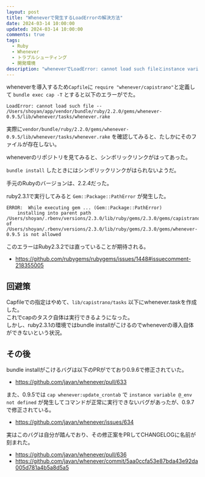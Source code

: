 ```yaml
---
layout: post
title: "Wheneverで発生するLoadErrorの解決方法"
date: 2024-03-14 10:00:00
updated: 2024-03-14 10:00:00
comments: true
tags:
  - Ruby
  - Whenever
  - トラブルシューティング
  - 開発環境
description: "wheneverでLoadError: cannot load such fileとinstance variable @_env not definedがでた。その回避策とその後の記録です。"
---
```


wheneverを導入するため`Capfile`に `require "whenever/capistrano"`と定義して `bundle exec cap -T` とすると以下のエラーがでた。


```
LoadError: cannot load such file -- /Users/shoyan/app/vendor/bundle/ruby/2.2.0/gems/whenever-0.9.5/lib/whenever/tasks/whenever.rake

```

実際に`vendor/bundle/ruby/2.2.0/gems/whenever-0.9.5/lib/whenever/tasks/whenever.rake` を確認してみると、たしかにそのファイルが存在しない。

wheneverのリポジトリを見てみると、シンボリックリンクがはってあった。  

`bundle install` したときにはシンボリックリンクがはられないようだ。

手元のRubyのバージョンは、2.2.4だった。

ruby2.3.1で実行してみると `Gem::Package::PathError` が発生した。


```
ERROR:  While executing gem ... (Gem::Package::PathError)
    installing into parent path /Users/shoyan/.rbenv/versions/2.3.0/lib/ruby/gems/2.3.0/gems/capistrano/v3/tasks/whenever.rake of /Users/shoyan/.rbenv/versions/2.3.0/lib/ruby/gems/2.3.0/gems/whenever-0.9.5 is not allowed

```

このエラーはRuby2.3.2では直っていることが期待される。

* https://github.com/rubygems/rubygems/issues/1448#issuecomment-218355005

## 回避策

Capfileでの指定はやめて、`lib/capistrano/tasks` 以下にwhenever.taskを作成した。  
これでcapのタスク自体は実行できるようになった。  
しかし、ruby2.3.1の環境ではbundle installがこけるのでwheneverの導入自体ができないという状況。

## その後

bundle installがこけるバグは以下のPRがでており0.9.6で修正されていた。

* https://github.com/javan/whenever/pull/633

また、0.9.5では `cap whenever:update_crontab` で `instance variable @_env not defined` が発生してコマンドが正常に実行できないバグがあったが、0.9.7で修正されている。

* https://github.com/javan/whenever/issues/634

実はこのバグは自分が踏んでおり、その修正案をPRしてCHANGELOGに名前が刻まれた。

* https://github.com/javan/whenever/pull/636
* https://github.com/javan/whenever/commit/5aa0ccfa53e87bda43e92da005d781a4b5a8d5a5
